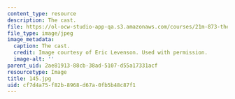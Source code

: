 ```yaml
---
content_type: resource
description: The cast.
file: https://ol-ocw-studio-app-qa.s3.amazonaws.com/courses/21m-873-theater-arts-topics-suburbia-january-iap-2008/cf7d4a75f82b8968d67a0fb5b48c87f1_145.jpg
file_type: image/jpeg
image_metadata:
  caption: The cast.
  credit: Image courtesy of Eric Levenson. Used with permission.
  image-alt: ''
parent_uid: 2ae81913-88cb-38ad-5107-d55a17331acf
resourcetype: Image
title: 145.jpg
uid: cf7d4a75-f82b-8968-d67a-0fb5b48c87f1
---
```

